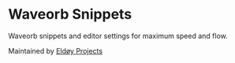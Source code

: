 # Waveorb Snippets

Waveorb snippets and editor settings for maximum speed and flow.

Maintained by [Eldøy Projects](https://eldoy.com)
